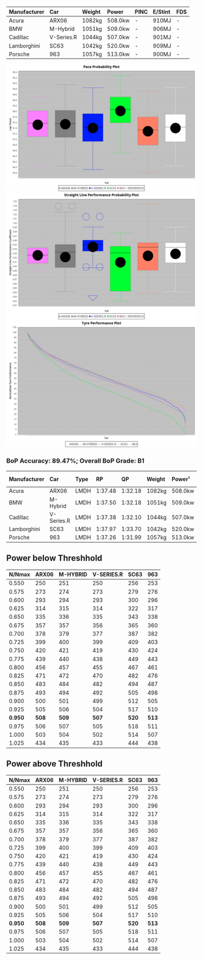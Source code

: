 | Manufacturer | Car        | Weight | Power   | PINC    | E/Stint | FDS     |
|:-|:-|:-|:-|:-|:-|:-|
| Acura        | ARX06      | 1082kg | 508.0kw |    -    | 910MJ   |    -    |
| BMW          | M-Hybrid   | 1051kg | 509.0kw |    -    | 906MJ   |    -    |
| Cadillac     | V-Series.R | 1044kg | 507.0kw |    -    | 901MJ   |    -    |
| Lamborghini  | SC63       | 1042kg | 520.0kw |    -    | 909MJ   |    -    |
| Porsche      | 963        | 1057kg | 513.0kw |    -    | 900MJ   |    -    |

![PACECHART](./IMG/ACOMETHOD.png)
![STRAIGHTLINEPERFORMANCECHART](./IMG/ACOMETHOD_sp.png)
![TYREPERFORMANCECHART](./IMG/ACOMETHOD_tw.png)

### BoP Accuracy: 89.47%; Overall BoP Grade: B1
| Manufacturer | Car        | Type | RP      | QP      | Weight | Power¹  | Threshhold | PINC    | Power²   | E/Stint | AVG Vmax  | FDS     | RDLC | L/Stint | BOP-Grade | Model Accuracy | Model Points | Match%  | SimDiff |
|:-|:-|:-|:-|:-|:-|:-|:-|:-|:-|:-|:-|:-|:-|:-|:-|:-|:-|:-|:-|
| Acura        | ARX06      | LMDH | 1:37.48 | 1:32.18 | 1082kg | 508.0kw | 210.0kph   |    -    | 508.00kw |  910MJ  | 305.72kph |    -    | 0.99 | 29      | +B1       | 100.00%        | 996          | 87.09%  | +0.09   |
| BMW          | M-Hybrid   | LMDH | 1:37.50 | 1:32.18 | 1051kg | 509.0kw | 210.0kph   |    -    | 509.00kw |  906MJ  | 307.73kph |    -    | 1.02 | 29      | ~A1       | 98.84%         | 3070         | 100.00% | +0.14   |
| Cadillac     | V-Series.R | LMDH | 1:37.38 | 1:32.10 | 1044kg | 507.0kw | 210.0kph   |    -    | 507.00kw |  901MJ  | 309.75kph |    -    | 1.03 | 29      | ~A1       | 98.94%         | 5427         | 95.94%  | -0.19   |
| Lamborghini  | SC63       | LMDH | 1:37.97 | 1:33.70 | 1042kg | 520.0kw | 210.0kph   |    -    | 520.00kw |  909MJ  | 306.39kph |    -    | 1.06 | 30      | +C2       | 100.00%        | 784          | 74.99%  | #       |
| Porsche      | 963        | LMDH | 1:37.26 | 1:31.99 | 1057kg | 513.0kw | 210.0kph   |    -    | 513.00kw |  900MJ  | 307.41kph |    -    | 1.02 | 29      | -B1       | 99.91%         | 14205        | 89.34%  | +0.16   |

## Power below Threshhold
| N/Nmax    | ARX06   | M-HYBRID | V-SERIES.R | SC63    | 963     |
|:-|:-|:-|:-|:-|:-|
|  0.550    |  250    |  251     |  250       |  256    |  253    |
|  0.575    |  273    |  274     |  273       |  279    |  276    |
|  0.600    |  293    |  294     |  293       |  300    |  296    |
|  0.625    |  314    |  315     |  314       |  322    |  317    |
|  0.650    |  335    |  336     |  335       |  343    |  338    |
|  0.675    |  357    |  357     |  356       |  365    |  360    |
|  0.700    |  378    |  379     |  377       |  387    |  382    |
|  0.725    |  399    |  400     |  399       |  409    |  403    |
|  0.750    |  420    |  421     |  419       |  430    |  424    |
|  0.775    |  439    |  440     |  438       |  449    |  443    |
|  0.800    |  456    |  457     |  455       |  467    |  461    |
|  0.825    |  471    |  472     |  470       |  482    |  476    |
|  0.850    |  483    |  484     |  482       |  494    |  487    |
|  0.875    |  493    |  494     |  492       |  505    |  498    |
|  0.900    |  500    |  501     |  499       |  512    |  505    |
|  0.925    |  505    |  506     |  504       |  517    |  510    |
| **0.950** | **508** | **509**  | **507**    | **520** | **513** |
|  0.975    |  506    |  507     |  505       |  518    |  511    |
|  1.000    |  503    |  504     |  502       |  514    |  507    |
|  1.025    |  434    |  435     |  433       |  444    |  438    |

## Power above Threshhold
| N/Nmax    | ARX06   | M-HYBRID | V-SERIES.R | SC63    | 963     |
|:-|:-|:-|:-|:-|:-|
|  0.550    |  250    |  251     |  250       |  256    |  253    |
|  0.575    |  273    |  274     |  273       |  279    |  276    |
|  0.600    |  293    |  294     |  293       |  300    |  296    |
|  0.625    |  314    |  315     |  314       |  322    |  317    |
|  0.650    |  335    |  336     |  335       |  343    |  338    |
|  0.675    |  357    |  357     |  356       |  365    |  360    |
|  0.700    |  378    |  379     |  377       |  387    |  382    |
|  0.725    |  399    |  400     |  399       |  409    |  403    |
|  0.750    |  420    |  421     |  419       |  430    |  424    |
|  0.775    |  439    |  440     |  438       |  449    |  443    |
|  0.800    |  456    |  457     |  455       |  467    |  461    |
|  0.825    |  471    |  472     |  470       |  482    |  476    |
|  0.850    |  483    |  484     |  482       |  494    |  487    |
|  0.875    |  493    |  494     |  492       |  505    |  498    |
|  0.900    |  500    |  501     |  499       |  512    |  505    |
|  0.925    |  505    |  506     |  504       |  517    |  510    |
| **0.950** | **508** | **509**  | **507**    | **520** | **513** |
|  0.975    |  506    |  507     |  505       |  518    |  511    |
|  1.000    |  503    |  504     |  502       |  514    |  507    |
|  1.025    |  434    |  435     |  433       |  444    |  438    |
